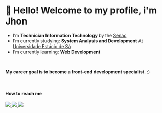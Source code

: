 <h1>👋 Hello! Welcome to my profile, i'm Jhon</h1>

-  I’m **Technician Information Technology** by the [Senac](https://sp.senac.br)
-  I’m currently studying: **System Analysis and Development** At [Universidade Estácio de Sá](https://estacio.br)
-  I’m currently learning: **Web Development**


<br>

**My career goal is to become a front-end development specialist.** :)

<br>
<h4>How to reach me </h4>
  <a href="https://www.linkedin.com/in/jonathas-jean-0a8321238/" alt="Linkedin">
    <img src="https://img.shields.io/badge/-Linkedin-ffffff?style=for-the-badge&logo=Linkedin&logoColor=black&link=https://www.linkedin.com/in/jonathas-jean-0a8321238/" />
  </a>
  <a href="mailto:jonathasjeangs@hotmail.com" alt="Outlook">
    <img src="https://img.shields.io/badge/Outlook-ffffff?style=for-the-badge&logo=microsoft-outlook&logoColor=black&link=mailto:jonathasjeangs@hotmail.com" />
  </a>
  <a href="https://codepen.io/jonathasjean" alt="Codepen">
    <img src="https://img.shields.io/badge/Codepen-ffffff?style=for-the-badge&logo=codepen&logoColor=black" />
  </a>
